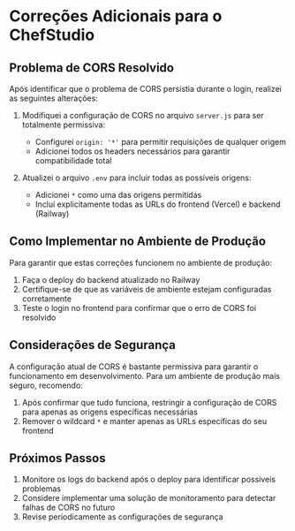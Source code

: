 # Correções Adicionais para o ChefStudio

## Problema de CORS Resolvido

Após identificar que o problema de CORS persistia durante o login, realizei as seguintes alterações:

1. Modifiquei a configuração de CORS no arquivo `server.js` para ser totalmente permissiva:
   - Configurei `origin: '*'` para permitir requisições de qualquer origem
   - Adicionei todos os headers necessários para garantir compatibilidade total

2. Atualizei o arquivo `.env` para incluir todas as possíveis origens:
   - Adicionei `*` como uma das origens permitidas
   - Incluí explicitamente todas as URLs do frontend (Vercel) e backend (Railway)

## Como Implementar no Ambiente de Produção

Para garantir que estas correções funcionem no ambiente de produção:

1. Faça o deploy do backend atualizado no Railway
2. Certifique-se de que as variáveis de ambiente estejam configuradas corretamente
3. Teste o login no frontend para confirmar que o erro de CORS foi resolvido

## Considerações de Segurança

A configuração atual de CORS é bastante permissiva para garantir o funcionamento em desenvolvimento. Para um ambiente de produção mais seguro, recomendo:

1. Após confirmar que tudo funciona, restringir a configuração de CORS para apenas as origens específicas necessárias
2. Remover o wildcard `*` e manter apenas as URLs específicas do seu frontend

## Próximos Passos

1. Monitore os logs do backend após o deploy para identificar possíveis problemas
2. Considere implementar uma solução de monitoramento para detectar falhas de CORS no futuro
3. Revise periodicamente as configurações de segurança
